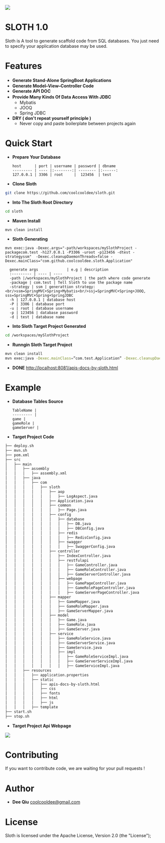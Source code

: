 ![](https://raw.githubusercontent.com/coolcooldee/sloth/master/src/main/resources/static/images/logo.png)

SLOTH 1.0
=========
Sloth is A tool to generate scaffold code from SQL databases.
You just need to specify your application database may be used.

Features
========
- __Generate Stand-Alone SpringBoot Applications__　
- __Generate Model–View–Controller Code__
- __Generate API DOC__
- __Provide Many Kinds Of Data Access With JDBC__　
    * Mybatis
    * JOOQ
    * Spring JDBC
- __DRY ( don't repeat yourself principle )__
    * Never copy and paste boilerplate between projects again

Quick Start
===========
- __Prepare Your Database__

      host      | port | username | password | dbname 
      --------- | ---- |:--------:| -------- |:------:
      127.0.0.1 | 3306 | root     |  123456  | test    


- __Clone Sloth__
```bash
git clone https://github.com/coolcooldee/sloth.git
```
- __Into The Sloth Root Directory__
```bash
cd sloth
```
- __Maven Install__
```bash
mvn clean install
```
- __Sloth Generating__
```
mvn exec:java -Dexec.args="-path/workspaces/mySlothProject -packagecom.test -h127.0.0.1 -P3306 -uroot -p123456 -dtest -strategyssm"  -Dexec.cleanupDaemonThreads=false -Dexec.mainClass="com.github.coolcooldee.sloth.Application"
```
      generate args             | e.g | description 
      :--------- | ---- | ---- 
      -path |/workspaces/mySlothProject | the path where code generate  
      -package | com.test | Tell Sloth to use the package name
      -strategy | ssm | generattion strategy:<br/>ssm=SpringMVC+Spring+Mybatis<br/>ssj=SpringMVC+Spring+JOOQ, sss=SpringMVC+Spring+SpringJDBC
      -h | 127.0.0.1 | database host 
      -P | 3306 | database port 
      -u | root | database username 
      -p | 123456 | database password
      -d | test | database name

- __Into Sloth Target Project Generated__
```bash
cd /workspaces/mySlothProject
```

- __Runngin Sloth Target Project__
```bash
mvn clean install
mvn exec:java -Dexec.mainClass=”com.test.Application” -Dexec.cleanupDaemonThreads=false
```
- __DONE__
<http://localhost:8081/apis-docs-by-sloth.html>

Example
=======
- __Database Tables Source__

      TableName |
      --------- |
      game |
      gameRole |
      gameServer |
      
- __Target Project Code__
```bash
├── deploy.sh
├── mvn.sh
├── pom.xml
├── src
│   ├── main
│   │   ├── assembly
│   │   │   ├── assembly.xml
│   │   ├── java
│   │   │   ├── com
│   │   │   │   ├── sloth
│   │   │   │   │   ├── aop
│   │   │   │   │   │   ├── LogAspect.java
│   │   │   │   │   ├── Application.java
│   │   │   │   │   ├── common
│   │   │   │   │   │   ├── Page.java
│   │   │   │   │   ├── config
│   │   │   │   │   │   ├── database
│   │   │   │   │   │   │   ├── DB.java
│   │   │   │   │   │   │   ├── DBConfig.java
│   │   │   │   │   │   ├── redis
│   │   │   │   │   │   │   ├── RedisConfig.java
│   │   │   │   │   │   ├── swagger
│   │   │   │   │   │   │   ├── SwaggerConfig.java
│   │   │   │   │   ├── controller
│   │   │   │   │   │   ├── IndexController.java
│   │   │   │   │   │   ├── restfulapi
│   │   │   │   │   │   │   ├── GameController.java
│   │   │   │   │   │   │   ├── GameRoleController.java
│   │   │   │   │   │   │   ├── GameServerController.java
│   │   │   │   │   │   ├── webpage
│   │   │   │   │   │   │   ├── GamePageController.java
│   │   │   │   │   │   │   ├── GameRolePageController.java
│   │   │   │   │   │   │   ├── GameServerPageController.java
│   │   │   │   │   ├── mapper
│   │   │   │   │   │   ├── GameMapper.java
│   │   │   │   │   │   ├── GameRoleMapper.java
│   │   │   │   │   │   ├── GameServerMapper.java
│   │   │   │   │   ├── model
│   │   │   │   │   │   ├── Game.java
│   │   │   │   │   │   ├── GameRole.java
│   │   │   │   │   │   ├── GameServer.java
│   │   │   │   │   ├── service
│   │   │   │   │   │   ├── GameRoleService.java
│   │   │   │   │   │   ├── GameServerService.java
│   │   │   │   │   │   ├── GameService.java
│   │   │   │   │   │   ├── impl
│   │   │   │   │   │   │   ├── GameRoleServiceImpl.java
│   │   │   │   │   │   │   ├── GameServerServiceImpl.java
│   │   │   │   │   │   │   ├── GameServiceImpl.java
│   │   ├── resources
│   │   │   ├── application.properties
│   │   │   ├── static
│   │   │   │   ├── apis-docs-by-sloth.html
│   │   │   │   ├── css
│   │   │   │   ├── fonts
│   │   │   │   ├── html
│   │   │   │   ├── js
│   │   │   ├── template
├── start.sh
├── stop.sh
```
- __Target Project Api Webpage__

![](https://raw.githubusercontent.com/coolcooldee/sloth/master/src/main/resources/static/images/demo1.png)

Contributing
============
If you want to contribute code, we are waiting for your pull requests !

Author
======
* __Dee Qiu__ <coolcooldee@gmail.com>

License
=======
Sloth is licensed under the Apache License, Version 2.0 (the "License");




